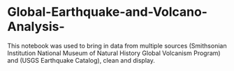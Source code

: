 # Global-Earthquake-and-Volcano-Analysis-
This notebook was used to bring in data from multiple sources (Smithsonian Institution National Museum of Natural History Global Volcanism Program) and (USGS Earthquake Catalog), clean and display. 
